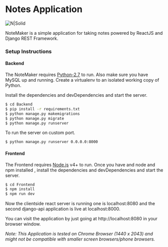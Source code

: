 
# Notes Application
![N|Solid](https://i.imgur.com/F5lvhxX.png)

NoteMaker is a simple application for taking notes powered by ReactJS and Django REST Framework.

### Setup Instructions

#### Backend
The NoteMaker requires [Python-2.7](https://www.python.org/download/releases/2.7/) to run.
Also make sure you have MySQL up and running.
Create a virtualenv to an isolated working copy of Python.

Install the dependencies and devDependencies and start the server.

```sh
$ cd Backend
$ pip install -r requirements.txt
$ python manage.py makemigrations
$ python manage.py migrate
$ python manage.py runserver
```

To run the server on custom port.

```sh
$ python manage.py runserver 0.0.0.0:8000
```

#### Frontend
The Frontend requires [Node.js](https://nodejs.org/) v4+ to run.
Once you have and node and npm installed , install the dependencies and devDependencies and start the server.

```sh
$ cd Frontend
$ npm install
$ npm run dev
```

Now the clientside react server is running one is localhost:8080 and the second django-api application is live at localhost:8000.

You can visit the application by just going at http://localhost:8080 in your browser window.

*Note: This Application is tested on Chrome Browser (1440 x 2043) and might not be compatible with smaller screen browsers/phone browsers.*

